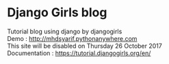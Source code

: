 # Django Girls blog
Tutorial blog using django by djangogirls </br>
Demo : http://mhdsyarif.pythonanywhere.com </br>
This site will be disabled on Thursday 26 October 2017 </br>
Documentation : https://tutorial.djangogirls.org/en/
